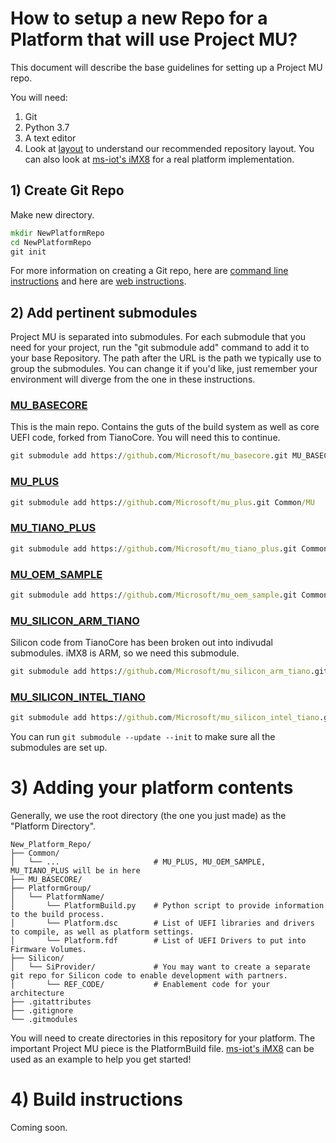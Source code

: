 # How to setup a new Repo for a Platform that will use Project MU?

This document will describe the base guidelines for setting up a Project MU repo.

You will need:

1) Git
2) Python 3.7
3) A text editor
4) Look at [layout](../WhatAndWhy/layout.html) to understand our recommended repository layout. You can also look at [ms-iot's iMX8](https://github.com/ms-iot/MU_PLATFORM_NXP) for a real platform implementation.

## 1) Create Git Repo

Make new directory.
```cmd
mkdir NewPlatformRepo
cd NewPlatformRepo
git init 
```
For more information on creating a Git repo, here are [command line instructions](https://kbroman.org/github_tutorial/pages/init.html) and here are [web instructions](https://help.github.com/en/articles/create-a-repo).

## 2) Add pertinent submodules

Project MU is separated into submodules. For each submodule that you need for your project, run the "git submodule add" command to add it to your base Repository. The path after the URL is the path we typically use to group the submodules. You can change it if you'd like, just remember your environment will diverge from the one in these instructions.

### [MU_BASECORE](https://github.com/Microsoft/mu_basecore.git)

This is the main repo. Contains the guts of the build system as well as core UEFI code, forked from TianoCore. You will need this to continue.

```cmd
git submodule add https://github.com/Microsoft/mu_basecore.git MU_BASECORE
```

### [MU_PLUS](https://github.com/Microsoft/mu_plus.git)

```cmd
git submodule add https://github.com/Microsoft/mu_plus.git Common/MU
```

### [MU_TIANO_PLUS](https://github.com/Microsoft/mu_tiano_plus.git)

```cmd
git submodule add https://github.com/Microsoft/mu_tiano_plus.git Common/TIANO
```

### [MU_OEM_SAMPLE](https://github.com/Microsoft/mu_oem_sample.git)

```cmd
git submodule add https://github.com/Microsoft/mu_oem_sample.git Common/MU_OEM_SAMPLE
```

### [MU_SILICON_ARM_TIANO](https://github.com/Microsoft/mu_silicon_arm_tiano.git)
Silicon code from TianoCore has been broken out into indivudal submodules. iMX8 is ARM, so we need this submodule.

```cmd
git submodule add https://github.com/Microsoft/mu_silicon_arm_tiano.git Silicon/ARM/TIANO
```

### [MU_SILICON_INTEL_TIANO](https://github.com/Microsoft/mu_silicon_intel_tiano.git)

```cmd
git submodule add https://github.com/Microsoft/mu_silicon_intel_tiano.git Silicon/INTEL/TIANO
```

You can run `git submodule --update --init` to make sure all the submodules are set up.

# 3) Adding your platform contents

Generally, we use the root directory (the one you just made) as the "Platform Directory".

```
New_Platform_Repo/
├── Common/
│   └── ...                     # MU_PLUS, MU_OEM_SAMPLE, MU_TIANO_PLUS will be in here
├── MU_BASECORE/
├── PlatformGroup/
│   └── PlatformName/
│       └── PlatformBuild.py    # Python script to provide information to the build process.
│       └── Platform.dsc        # List of UEFI libraries and drivers to compile, as well as platform settings.
│       └── Platform.fdf        # List of UEFI Drivers to put into Firmware Volumes.
├── Silicon/
│   └── SiProvider/             # You may want to create a separate git repo for Silicon code to enable development with partners.
│       └── REF_CODE/           # Enablement code for your architecture
├── .gitattributes
├── .gitignore
└── .gitmodules
```

You will need to create directories in this repository for your platform. The important Project MU piece is the PlatformBuild file. [ms-iot's iMX8](https://github.com/ms-iot/MU_PLATFORM_NXP) can be used as an example to help you get started!

# 4) Build instructions

Coming soon.